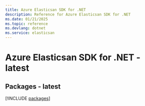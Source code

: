 ```yaml
---
title: Azure Elasticsan SDK for .NET
description: Reference for Azure Elasticsan SDK for .NET
ms.date: 01/21/2025
ms.topic: reference
ms.devlang: dotnet
ms.service: elasticsan
---
```

# Azure Elasticsan SDK for .NET - latest
## Packages - latest
[!INCLUDE [packages](elasticsan-index.md)]